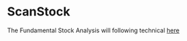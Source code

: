 # ScanStock
The Fundamental Stock Analysis will following technical [here](http://pantip.com/topic/35447685)
